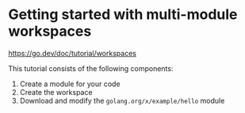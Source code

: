 # Getting started with multi-module workspaces

https://go.dev/doc/tutorial/workspaces

This tutorial consists of the following components:

1. Create a module for your code
2. Create the workspace
3. Download and modify the `golang.org/x/example/hello` module